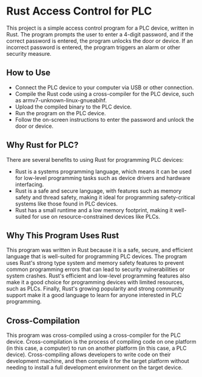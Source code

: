 # Rust Access Control for PLC
This project is a simple access control program for a PLC device, written in Rust. The program prompts the user to enter a 4-digit password, and if the correct password is entered, the program unlocks the door or device. If an incorrect password is entered, the program triggers an alarm or other security measure.

## How to Use
- Connect the PLC device to your computer via USB or other connection.
- Compile the Rust code using a cross-compiler for the PLC device, such as armv7-unknown-linux-gnueabihf.
- Upload the compiled binary to the PLC device.
- Run the program on the PLC device.
- Follow the on-screen instructions to enter the password and unlock the door or device.
## Why Rust for PLC?
There are several benefits to using Rust for programming PLC devices:

- Rust is a systems programming language, which means it can be used for low-level programming tasks such as device drivers and hardware interfacing.
- Rust is a safe and secure language, with features such as memory safety and thread safety, making it ideal for programming safety-critical systems like those found in PLC devices.
- Rust has a small runtime and a low memory footprint, making it well-suited for use on resource-constrained devices like PLCs.
## Why This Program Uses Rust
This program was written in Rust because it is a safe, secure, and efficient language that is well-suited for programming PLC devices. The program uses Rust's strong type system and memory safety features to prevent common programming errors that can lead to security vulnerabilities or system crashes. Rust's efficient and low-level programming features also make it a good choice for programming devices with limited resources, such as PLCs. Finally, Rust's growing popularity and strong community support make it a good language to learn for anyone interested in PLC programming.

## Cross-Compilation
This program was cross-compiled using a cross-compiler for the PLC device. Cross-compilation is the process of compiling code on one platform (in this case, a computer) to run on another platform (in this case, a PLC device). Cross-compiling allows developers to write code on their development machine, and then compile it for the target platform without needing to install a full development environment on the target device.